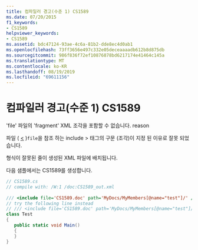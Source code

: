```yaml
---
title: 컴파일러 경고(수준 1) CS1589
ms.date: 07/20/2015
f1_keywords:
- CS1589
helpviewer_keywords:
- CS1589
ms.assetid: bdc47124-93ae-4c6a-81b2-dde8ec4d0ab1
ms.openlocfilehash: 73ff3656e497c332e05deceaaaadb612b8d875db
ms.sourcegitcommit: 986f836f72ef10876878bd6217174e41464c145a
ms.translationtype: MT
ms.contentlocale: ko-KR
ms.lasthandoff: 08/19/2019
ms.locfileid: "69611156"
---
```

# <a name="compiler-warning-level-1-cs1589"></a>컴파일러 경고(수준 1) CS1589
'file' 파일의 'fragment' XML 조각을 포함할 수 없습니다. reason  
  
 파일 ( [ \<](../programming-guide/xmldoc/include.md) )`file`을 참조 하는 include > 태그의 구문 (조각)이 지정 된 이유로 잘못 되었습니다.  
  
 형식이 잘못된 줄이 생성된 XML 파일에 배치됩니다.  
  
 다음 샘플에서는 CS1589를 생성합니다.  
  
```csharp  
// CS1589.cs  
// compile with: /W:1 /doc:CS1589_out.xml  
  
/// <include file='CS1589.doc' path='MyDocs/MyMembers[@name="test"]/' />   // CS1589  
// try the following line instead  
// /// <include file='CS1589.doc' path='MyDocs/MyMembers[@name="test"]/*' />  
class Test  
{  
   public static void Main()  
   {  
   }  
}  
```
